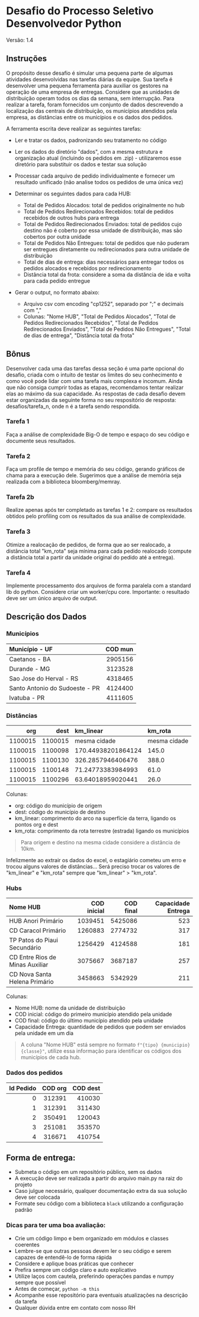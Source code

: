 # Desafio do Processo Seletivo Desenvolvedor Python

Versão: 1.4

## Instruções

O propósito desse desafio é simular uma pequena parte de algumas atividades desenvolvidas nas tarefas diárias da equipe. Sua tarefa é desenvolver uma pequena ferramenta para auxiliar os gestores na operação de uma empresa de entregas. Considere que as unidades de distribuição operam todos os dias da semana, sem interrupção. Para realizar a tarefa, foram fornecidos um conjunto de dados descrevendo a localização das centrais de distribuição, os municípios atendidos pela empresa, as distâncias entre os municípios e os dados dos pedidos.

A ferramenta escrita deve realizar as seguintes tarefas:
- Ler e tratar os dados, padronizando seu tratamento no código
- Ler os dados do diretório "dados", com a mesma estrutura e organização atual (incluindo os pedidos em .zip) - utilizaremos esse diretório para substituir os dados e testar sua solução
- Processar cada arquivo de pedido individualmente e fornecer um resultado unificado (não analise todos os pedidos de uma única vez)
- Determinar os seguintes dados para cada HUB:
    - Total de Pedidos Alocados: total de pedidos originalmente no hub
    - Total de Pedidos Redirecionados Recebidos: total de pedidos recebidos de outros hubs para entrega
    - Total de Pedidos Redirecionados Enviados: total de pedidos cujo destino não é coberto por essa unidade de distribuição, mas são cobertos por outra unidade
    - Total de Pedidos Não Entregues: total de pedidos que não puderam ser entregues diretamente ou redirecionados para outra unidade de distribuição
    - Total de dias de entrega: dias necessários para entregar todos os pedidos alocados e recebidos por redirecionamento
    - Distância total da frota: considere a soma da distância de ida e volta para cada pedido entregue

- Gerar o output, no formato abaixo:
    - Arquivo csv com encoding "cp1252", separado por ";" e decimais com ","
    - Colunas: "Nome HUB", "Total de Pedidos Alocados", "Total de Pedidos Redirecionados Recebidos", "Total de Pedidos Redirecionados Enviados", "Total de Pedidos Não Entregues", "Total de dias de entrega", "Distância total da frota"

## Bônus
Desenvolver cada uma das tarefas dessa seção é uma parte opcional do desafio, criada com o intuito de testar os limites do seu conhecimento e como você pode lidar com uma tarefa mais complexa e incomum. Ainda que não consiga cumprir todas as etapas, recomendamos tentar realizar elas ao máximo da sua capacidade. As respostas de cada desafio devem estar organizadas da seguinte forma no seu respositório de resposta: desafios/tarefa_n, onde n é a tarefa sendo respondida.

### Tarefa 1
Faça a análise de complexidade Big-O de tempo e espaço do seu código e documente seus resultados.

### Tarefa 2
Faça um profile de tempo e memória do seu código, gerando gráficos de chama para a execução dele. Sugerimos que a análise de memória seja realizada com a biblioteca bloomberg/memray.

### Tarefa 2b
Realize apenas após ter completado as tarefas 1 e 2: compare os resultados obtidos pelo profiling com os resultados da sua análise de complexidade.

### Tarefa 3
Otimize a realocação de pedidos, de forma que ao ser realocado, a distância total "km_rota" seja mínima para cada pedido realocado (compute a distância total a partir da unidade original do pedido até a entrega).

### Tarefa 4
Implemente processamento dos arquivos de forma paralela com a standard lib do python. Considere criar um worker/cpu core. Importante: o resultado deve ser um único arquivo de output.

## Descrição dos Dados
### Municípios
| Município - UF                 |   COD mun |
|:-------------------------------|----------:|
| Caetanos - BA                  |   2905156 |
| Durande - MG                   |   3123528 |
| Sao Jose do Herval - RS        |   4318465 |
| Santo Antonio do Sudoeste - PR |   4124400 |
| Ivatuba - PR                   |   4111605 |

### Distâncias
|     org |    dest | km_linear          | km_rota      |
|--------:|--------:|:-------------------|:-------------|
| 1100015 | 1100015 | mesma cidade       | mesma cidade |
| 1100015 | 1100098 | 170.44938201864124 | 145.0        |
| 1100015 | 1100130 | 326.2857946406476  | 388.0        |
| 1100015 | 1100148 | 71.24773383984993  | 61.0         |
| 1100015 | 1100296 | 63.64018959020441  | 26.0         |

Colunas:
- org: código do município de origem
- dest: código do município de destino
- km_linear: comprimento do arco na superfície da terra, ligando os pontos org e dest
- km_rota: comprimento da rota terrestre (estrada) ligando os municípios

> Para origem e destino na mesma cidade considere a distância de 10km.

Infelizmente ao extrair os dados do excel, o estagiário cometeu um erro e trocou alguns valores de distâncias...
Será preciso trocar os valores de "km_linear" e "km_rota" sempre que "km_linear" > "km_rota".


### Hubs
| Nome HUB                        |   COD inicial |   COD final |   Capacidade Entrega |
|:--------------------------------|--------------:|------------:|---------------------:|
| HUB Anori Primário              |       1039451 |     5425086 |                  523 |
| CD Caracol Primário             |       1260883 |     2774732 |                  317 |
| TP Patos do Piaui Secundário    |       1256429 |     4124588 |                  181 |
| CD Entre Rios de Minas Auxiliar |       3075667 |     3687187 |                  257 |
| CD Nova Santa Helena Primário   |       3458663 |     5342929 |                  211 |

Colunas:
- Nome HUB: nome da unidade de distribuição
- COD inicial: código do primeiro município atendido pela unidade
- COD final: código do último município atendido pela unidade
- Capacidade Entrega: quantidade de pedidos que podem ser enviados pela unidade em um dia

> A coluna "Nome HUB" está sempre no formato `f"{tipo} {municipio} {classe}"`, utilize essa informação para identificar os códigos dos municípios de cada hub.

### Dados dos pedidos
|   Id Pedido |     COD org |    COD dest |
|------------:|------------:|------------:|
|           0 |      312391 |      410030 |
|           1 |      312391 |      311430 |
|           2 |      350491 |      120043 |
|           3 |      251081 |      353570 |
|           4 |      316671 |      410754 |


## Forma de entrega:
- Submeta o código em um repositório público, sem os dados
- A execução deve ser realizada a partir do arquivo main.py na raiz do projeto
- Caso julgue necessário, qualquer documentação extra da sua solução deve ser colocada
- Formate seu código com a biblioteca `black` utilizando a configuração padrão

### Dicas para ter uma boa avaliação:
- Crie um código limpo e bem organizado em módulos e classes coerentes
- Lembre-se que outras pessoas devem ler o seu código e serem capazes de entendê-lo de forma rápida
- Considere e aplique boas práticas que conhecer
- Prefira sempre um código claro e auto explicativo
- Utilize laços com cautela, preferindo operações pandas e numpy sempre que possível
- Antes de começar, `python -m this`
- Acompanhe esse repositório para eventuais atualizações na descrição da tarefa
- Qualquer dúvida entre em contato com nosso RH

